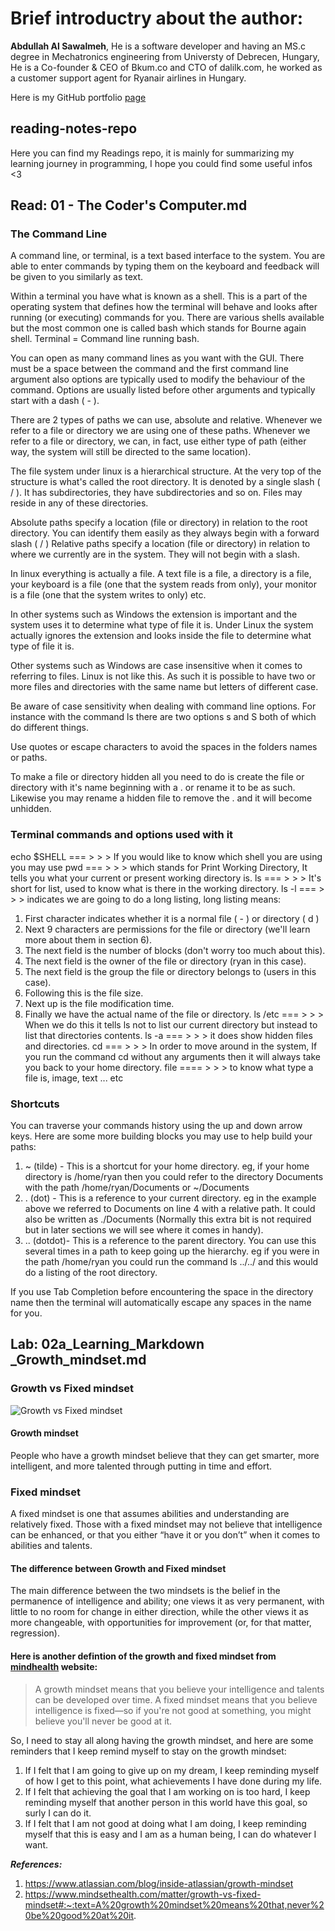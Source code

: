 # Brief introductry about the author: 
**Abdullah Al Sawalmeh**, He is a software developer and having an MS.c degree in Mechatronics engineering from Universty of Debrecen, Hungary, He is a Co-founder & CEO of Bkum.co and CTO of dalilk.com, he worked as a customer support agent for Ryanair airlines in Hungary.

Here is my GitHub portfolio [page](https://abdullah-alsawalmeh.github.io/reading-notes/README)

## reading-notes-repo
Here you can find my Readings repo, it is mainly for summarizing my learning journey in programming, I hope you could find some useful infos &lt;3

## Read: 01 - The Coder's Computer.md

### The Command Line

A command line, or terminal, is a text based interface to the system.
You are able to enter commands by typing them on the keyboard and feedback will be given to you similarly as text.

Within a terminal you have what is known as a shell. This is a part of the operating system that defines how the terminal will behave and looks after running (or executing) commands for you.
There are various shells available but the most common one is called bash which stands for Bourne again shell.
Terminal = Command line running bash.

You can open as many command lines as you want with the GUI. 
There must be a space between the command and the first command line argument also options are typically used to modify the behaviour of the command.
Options are usually listed before other arguments and typically start with a dash ( - ).

There are 2 types of paths we can use, absolute and relative. Whenever we refer to a file or directory we are using one of these paths. Whenever we refer to a file or directory, we can, in fact, use either type of path (either way, the system will still be directed to the same location).

The file system under linux is a hierarchical structure. At the very top of the structure is what's called the root directory. It is denoted by a single slash ( / ). It has subdirectories, they have subdirectories and so on. Files may reside in any of these directories.

Absolute paths specify a location (file or directory) in relation to the root directory. You can identify them easily as they always begin with a forward slash ( / )
Relative paths specify a location (file or directory) in relation to where we currently are in the system. They will not begin with a slash.

In linux everything is  actually  a file. A text file is a file, a directory is a file, your keyboard is a file (one that the system reads from only), your monitor is a file (one that the system writes to only) etc.

In other systems such as Windows the extension is important and the system uses it to determine what type of file it is. Under Linux the system actually ignores the extension and looks inside the file to determine what type of file it is.

Other systems such as Windows are case insensitive when it comes to referring to files. Linux is not like this. As such it is possible to have two or more files and directories with the same name but letters of different case.

Be aware of case sensitivity when dealing with command line options. For instance with the command ls there are two options s and S both of which do different things.

Use quotes or escape characters to avoid the spaces in the folders names or paths.

To make a file or directory hidden all you need to do is create the file or directory with it's name beginning with a . or rename it to be as such. Likewise you may rename a hidden file to remove the . and it will become unhidden.



###  Terminal commands and options used with it 

echo $SHELL  === > > > If you would like to know which shell you are using you may use
pwd === > > > which stands for Print Working Directory, It tells you what your current or present working directory is.
ls === > > > It's short for list, used to know what is there in the working directory.
ls -l === > > > indicates we are going to do a long listing, long listing means:

1. First character indicates whether it is a normal file ( - ) or directory ( d )
2. Next 9 characters are permissions for the file or directory (we'll learn more about them in section 6).
3. The next field is the number of blocks (don't worry too much about this).
4. The next field is the owner of the file or directory (ryan in this case).
5. The next field is the group the file or directory belongs to (users in this case).
6. Following this is the file size.
7. Next up is the file modification time.
8. Finally we have the actual name of the file or directory.
ls /etc === > > >  When we do this it tells ls not to list our current directory but instead to list that directories contents.
ls -a === > > > it does show hidden files and directories.
cd === > > > In order to move around in the system, If you run the command cd without any arguments then it will always take you back to your home directory.
file ==== > > > to know what type a file is, image, text ... etc 


### Shortcuts
You can traverse your commands history using the up and down arrow keys.
Here are some more building blocks you may use to help build your paths:
1. ~ (tilde) - This is a shortcut for your home directory. eg, if your home directory is /home/ryan then you 	could refer to the directory Documents with the path /home/ryan/Documents or ~/Documents
2. . (dot) - This is a reference to your current directory. eg in the example above we referred to Documents 	on line 4 with a relative path. It could also be written as ./Documents (Normally this extra bit is not 	required but in later sections we will see where it comes in handy).
3. .. (dotdot)- This is a reference to the parent directory. You can use this several times in a path to keep 	going up the hierarchy. eg if you were in the path /home/ryan you could run the command ls ../../ and this 	would do a listing of the root directory.

If you use Tab Completion before encountering the space in the directory name then the terminal will automatically escape any spaces in the name for you.


## Lab: 02a_Learning_Markdown _Growth_mindset.md

### Growth vs Fixed mindset

![Growth vs Fixed mindset](https://3kllhk1ibq34qk6sp3bhtox1-wpengine.netdna-ssl.com/wp-content/uploads/2015/11/growth-mindset.png)

#### Growth mindset

People who have a growth mindset believe that they can get smarter, more intelligent, and more talented through putting in time and effort. 

### Fixed mindset

A fixed mindset is one that assumes abilities and understanding are relatively fixed. Those with a fixed mindset may not believe that intelligence can be enhanced, or that you either “have it or you don’t” when it comes to abilities and talents.

#### The difference between Growth and Fixed mindset

The main difference between the two mindsets is the belief in the permanence of intelligence and ability; one views it as very permanent, with little to no room for change in either direction, while the other views it as more changeable, with opportunities for improvement (or, for that matter, regression).

#### Here is another defintion of the growth and fixed mindset from [mindhealth](https://www.mindsethealth.com/matter/growth-vs-fixed-mindset#:~:text=A%20growth%20mindset%20means%20that,never%20be%20good%20at%20it.) website:

>A growth mindset means that you believe your intelligence and talents can be developed over time. A fixed mindset means that you believe intelligence is fixed—so if you're not good at something, you might believe you'll never be good at it.


So, I need to stay all along having the growth mindset, and here are some reminders that I keep remind myself to stay on the growth mindset: 

1. If I felt that I am going to give up on my dream, I keep reminding myself of how I get to this point, what achievements I have done during my life.
2. If I felt that achieving the goal that I am working on is too hard, I keep reminding myself that another person in this world have this goal, so surly I can do it.
3. If I felt that I am not good at doing what I am doing, I keep reminding myself that this is easy and I am as a human being, I can do whatever I want.


 ***References:*** 
 
1. https://www.atlassian.com/blog/inside-atlassian/growth-mindset
2. https://www.mindsethealth.com/matter/growth-vs-fixed-mindset#:~:text=A%20growth%20mindset%20means%20that,never%20be%20good%20at%20it.

  

